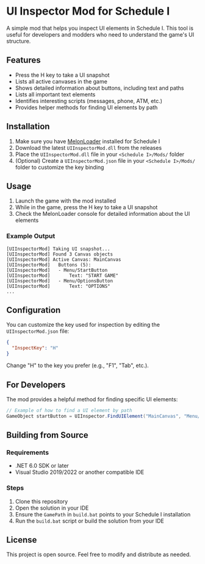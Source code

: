 # UI Inspector Mod for Schedule I

A simple mod that helps you inspect UI elements in Schedule I. This tool is useful for developers and modders who need to understand the game's UI structure.

## Features

- Press the H key to take a UI snapshot
- Lists all active canvases in the game
- Shows detailed information about buttons, including text and paths
- Lists all important text elements
- Identifies interesting scripts (messages, phone, ATM, etc.)
- Provides helper methods for finding UI elements by path

## Installation

1. Make sure you have [MelonLoader](https://github.com/LavaGang/MelonLoader) installed for Schedule I
2. Download the latest `UIInspectorMod.dll` from the releases
3. Place the `UIInspectorMod.dll` file in your `<Schedule I>/Mods/` folder
4. (Optional) Create a `UIInspectorMod.json` file in your `<Schedule I>/Mods/` folder to customize the key binding

## Usage

1. Launch the game with the mod installed
2. While in the game, press the H key to take a UI snapshot
3. Check the MelonLoader console for detailed information about the UI elements

### Example Output

```
[UIInspectorMod] Taking UI snapshot...
[UIInspectorMod] Found 3 Canvas objects
[UIInspectorMod] Active Canvas: MainCanvas
[UIInspectorMod]   Buttons (5):
[UIInspectorMod]   - Menu/StartButton
[UIInspectorMod]       Text: "START GAME"
[UIInspectorMod]   - Menu/OptionsButton
[UIInspectorMod]       Text: "OPTIONS"
...
```

## Configuration

You can customize the key used for inspection by editing the `UIInspectorMod.json` file:

```json
{
  "InspectKey": "H"
}
```

Change "H" to the key you prefer (e.g., "F1", "Tab", etc.).

## For Developers

The mod provides a helpful method for finding specific UI elements:

```csharp
// Example of how to find a UI element by path
GameObject startButton = UIInspector.FindUIElement("MainCanvas", "Menu/StartButton");
```

## Building from Source

### Requirements
- .NET 6.0 SDK or later
- Visual Studio 2019/2022 or another compatible IDE

### Steps
1. Clone this repository
2. Open the solution in your IDE
3. Ensure the `GamePath` in `build.bat` points to your Schedule I installation
4. Run the `build.bat` script or build the solution from your IDE

## License

This project is open source. Feel free to modify and distribute as needed. 